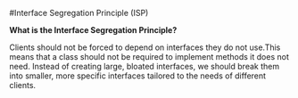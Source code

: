 ﻿#Interface Segregation Principle (ISP)

<b>What is the Interface Segregation Principle?</b>

Clients should not be forced to depend on interfaces they do not use.This means that a class should not be required to implement methods it does not need. Instead of creating large, bloated interfaces, we should break them into smaller, more specific interfaces tailored to the needs of different clients.
